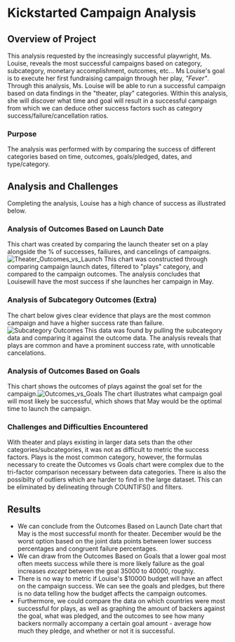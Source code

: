 # Kickstarted Campaign Analysis
## Overview of Project
This analysis requested by the increasingly successful playwright, Ms. Louise, reveals the most successful campaigns based on category, subcategory, monetary accomplishment, outcomes, etc... Ms Louise's goal is to execute her first fundraising campaign through her play, *"Fever"*. Through this analysis, Ms. Louise will be able to run a successful campaign based on data findings in the "theater, play" categories. Within this analysis, she will discover what time and goal will result in a successful campaign from which we can deduce other success factors such as category success/failure/cancellation ratios.
### Purpose
The analysis was performed with by comparing the success of different categories based on time, outcomes, goals/pledged, dates, and type/category.
## Analysis and Challenges
Completing the analysis, Louise has a high chance of success as illustrated below.
### Analysis of Outcomes Based on Launch Date
This chart was created by comparing the launch theater set on a play alongside the % of successes, failiures, and cancelings of campaigns. ![Theater_Outcomes_vs_Launch](https://user-images.githubusercontent.com/117100491/204924706-63ec06e5-8b2c-48bc-949a-d4b5a936b225.png) This chart was constructed through comparing campaign launch dates, filtered to "plays" category, and compared to the campaign outcomes. The analysis concludes that Louisewill have the most success if she launches her campaign in May.
### Analysis of Subcategory Outcomes (Extra)
The chart below gives clear evidence that plays are the most common campaign and have a higher success rate than failure.![Subcategory Outcomes](https://user-images.githubusercontent.com/117100491/204925434-e4cbdd16-e392-4ce1-adfd-58182e84a819.png) This data was found by pulling the subcategory data and comparing it against the outcome data. The analysis reveals that plays are common and have a prominent success rate, with unnoticable cancelations.
### Analysis of Outcomes Based on Goals
This chart shows the outcomes of plays against the goal set for the campaign.![Outcomes_vs_Goals](https://user-images.githubusercontent.com/117100491/204931293-03307d31-10cd-4f89-a416-2e385363337c.png) The chart illustrates what campaign goal will most likely be successful, which shows that May would be the optimal time to launch the campaign.
### Challenges and Difficulties Encountered
With theater and plays existing in larger data sets than the other categories/subcategories, it was not as difficult to metric the success factors. Plays is the most common category, however, the formulas necessary to create the Outcomes vs Goals chart were complex due to the tri-factor comparison necessary between data categories. There is also the possibilty of outliers which are harder to find in the large dataset. This can be eliminated by delineating through COUNTIFS() and filters.
## Results
- We can conclude from the Outcomes Based on Launch Date chart that May is the most successful month for theater. 
December would be the worst option based on the joint data points between lower success percentages and congruent failure percentages. 
- We can draw from the Outcomes Based on Goals that a lower goal most often meets success while there is more likely failure as the goal increases *except* between the goal 35000 to 40000, roughly. 
- There is no way to metric if Louise's $10000 budget will have an affect on the campaign success. We can see the goals and pledges, but there is no data telling how the budget affects the campaign outcomes.
- Furthermore, we could compare the data on which countries were most successful for plays, as well as graphing the amount of backers against the goal, what was pledged, and the outcomes to see how many backers normally accompany a certain goal amount - average how much they pledge, and whether or not it is successful.
